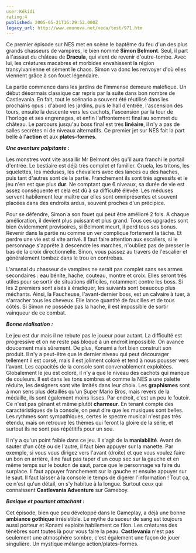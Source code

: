 ```yaml
---
user:Kékidi
rating:4
published: 2005-05-21T16:29:52.000Z
legacy_url: http://www.emunova.net/veda/test/971.htm
---
```

Ce premier épisode sur NES met en scène le baptême du feu d'un des plus grands chasseurs de vampires, le bien nommé **Simon Belmont**. Seul, il part à l'assaut du château de **Dracula**, qui vient de revenir d'outre-tombe. Avec lui, les créatures macabres et morbides envahissent la région transylvanienne et sèment le chaos. Simon va donc les renvoyer d'où elles viennent grâce à son fouet légendaire.  

  

La partie commence dans les jardins de l'immense demeure maléfique. Un début désormais classique car repris par la suite dans bon nombre de Castlevania. En fait, tout le scénario a souvent été réutilisé dans les prochains opus : d'abord les jardins, puis le hall d'entrée, l'ascension des tours, ensuite la descente vers les cachots, l'ascension par la tour de l'horloge et ses engrenages, et enfin l'affrontement final au sommet du château. Le parcours jusqu'au boss final est très **linéaire**, il n'y a pas de salles secrètes ni de niveaux alternatifs. Ce premier jet sur NES fait la part belle à l'**action** et aux **plates-formes**.  

  

**_Une aventure palpitante :_**  

  

Les monstres vont vite assaillir Mr Belmont dès qu'il aura franchi le portail d'entrée. Le bestiaire est déjà très complet et familier. Cruela, les tritons, les squelettes, les méduses, les chevaliers avec des lances ou des haches, puis tant d'autres sont de la partie. Franchement ils sont très agressifs et le jeu n'en est que plus **dur**. Ne comptant que 6 niveaux, sa durée de vie est assez conséquente et cela est dû à sa difficulté élevée. Les méduses servent habilement leur maître car elles sont omniprésentes et souvent placées dans des endroits ardus, souvent proches d'un précipice.  

  

Pour se défendre, Simon a son fouet qui peut être amélioré 2 fois. A chaque amélioration, il devient plus puissant et plus grand. Tous ces upgrades sont bien évidemment provisoires, si Belmont meurt, il perd tous ses bonus. Revenir dans la partie nu comme un ver complique fortement la tâche. Et perdre une vie est si vite arrivé. Il faut faire attention aux escaliers, si le personnage s'apprête à descendre les marches, n'oubliez pas de presser le bas de la croix directionnelle. Sinon, vous passez au travers de l'escalier et généralement tombez dans le trou en contrebas.  

  

L'arsenal du chasseur de vampires ne serait pas complet sans ses armes secondaires : eau bénite, hache, couteau, montre et croix. Elles seront très utiles pour se sortir de situations difficiles, notamment contre les boss. Si les 2 premiers sont aisés à éradiquer, les suivants sont beaucoup plus méchants. Ainsi, la Faucheuse, l'avant-dernier boss, est un calvaire à tuer, à s'arracher tous les cheveux. Elle lance quantité de faucilles et de tous côtés. Si Simon ne possède pas la hache, il est impossible de sortir vainqueur de ce combat.  

  

**_Bonne réalisation :_**  

  

Le jeu est dur mais il ne rebute pas le joueur pour autant. La difficulté est progressive et on ne reste pas bloqué à un endroit impossible. On avance doucement mais sûrement. De plus, Konami a fort bien construit son produit. Il n'y a peut-être que le dernier niveau qui peut décourager tellement il est corsé, mais il est joliment coloré et tend à nous pousser vers l'avant. Les capacités de la console sont convenablement exploitées. Globalement le jeu est coloré, il n'y a que le niveau des cachots qui manque de couleurs. Il est dans les tons sombres et comme la NES a une palette réduite, les designers sont vite limités dans leur choix. Les **graphismes** sont à mon sens plus détaillés qu'un Super Mario Bros, mais revers de la médaille, ils sont également moins lisses. Par endroit, c'est un peu le foutoir. Ce n'est pas gênant et même plutôt **charmeur**. En tenant compte des caractéristiques de la console, on peut dire que les musiques sont belles. Les rythmes sont sympathiques, certes le spectre musical n'est pas très étendu, mais on retrouve les thèmes qui feront la gloire de la série, et surtout ils ne sont pas répétitifs pour un sou.  

  

Il n'y a qu'un point faible dans ce jeu. Il s'agit de la **maniabilité**. Avant de sauter d'un côté ou de l'autre, il faut bien appuyer sur la manette. Par exemple, si vous vous dirigez vers l'avant (droite) et que vous voulez faire un bon en arrière, il ne faut pas taper d'un coup sec sur la gauche et en même temps sur le bouton de saut, parce que le personnage va faire du surplace. Il faut appuyer franchement sur la gauche et ensuite appuyer sur le saut. Il faut laisser à la console le temps de digérer l'information ! Tout ça, ce n'est qu'un détail, on s'y habitue à la longue. Surtout ceux qui connaissent **Castlevania Adventure** sur Gameboy.  

  

**_Basique et pourtant attachant :_**  

  

Cet épisode, bien que peu développé dans le Gameplay, a déjà une bonne **ambiance gothique** irrésistible. Le mythe du suceur de sang est toujours aussi porteur et Konami exploite habilement ce filon. Les créatures des ténèbres sont toutes là pour vous faire la peau. **Castlevania** n'est pas seulement une atmosphère sombre, c'est également une façon de jouer singulière. Un mystique mélange action/plates-formes.